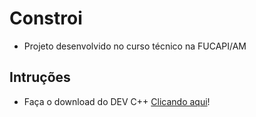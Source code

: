 # Constroi
* Projeto desenvolvido no curso técnico na FUCAPI/AM

## Intruções
* Faça o download do DEV C++ [Clicando aqui](https://sourceforge.net/projects/orwelldevcpp/)!
